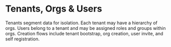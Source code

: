 # Tenants, Orgs & Users

Tenants segment data for isolation. Each tenant may have a hierarchy of orgs. Users belong to a tenant and may be assigned roles and groups within orgs. Creation flows include tenant bootstrap, org creation, user invite, and self registration.
